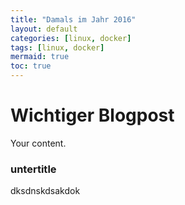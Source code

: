 ```yaml
---
title: "Damals im Jahr 2016"
layout: default
categories: [linux, docker]
tags: [linux, docker]
mermaid: true
toc: true
---
```


# Wichtiger Blogpost


Your content.


### untertitle

dksdnskdsakdok